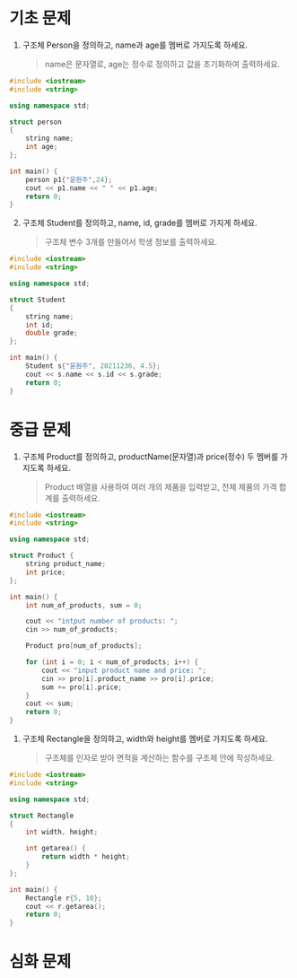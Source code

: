 # 기초 문제
1. 구조체 Person을 정의하고, name과 age를 멤버로 가지도록 하세요.
    >name은 문자열로, age는 정수로 정의하고 값을 초기화하여 출력하세요.

```cpp
#include <iostream>
#include <string>

using namespace std;

struct person
{
    string name;
    int age;
};

int main() {
    person p1{"윤원주",24};
    cout << p1.name << " " << p1.age;
    return 0;
}
```

2. 구조체 Student를 정의하고, name, id, grade를 멤버로 가지게 하세요.
    >구조체 변수 3개를 만들어서 학생 정보를 출력하세요.

```cpp
#include <iostream>
#include <string>

using namespace std;

struct Student
{
    string name;
    int id;
    double grade;
};

int main() {
    Student s{"윤원주", 20211236, 4.5};
    cout << s.name << s.id << s.grade;
    return 0;
}
```

# 중급 문제
1. 구조체 Product를 정의하고, productName(문자열)과 price(정수) 두 멤버를 가지도록 하세요.
    >Product 배열을 사용하여 여러 개의 제품을 입력받고, 전체 제품의 가격 합계를 출력하세요.

```cpp
#include <iostream>
#include <string>

using namespace std;

struct Product {
    string product_name;
    int price;
};

int main() {
    int num_of_products, sum = 0;

    cout << "intput number of products: ";
    cin >> num_of_products;

    Product pro[num_of_products];

    for (int i = 0; i < num_of_products; i++) {
        cout << "input product name and price: ";
        cin >> pro[i].product_name >> pro[i].price;
        sum += pro[i].price;
    }
    cout << sum;
    return 0;
}
```

1. 구조체 Rectangle을 정의하고, width와 height를 멤버로 가지도록 하세요.
    >구조체를 인자로 받아 면적을 계산하는 함수를 구조체 안에 작성하세요.

```cpp
#include <iostream>
#include <string>

using namespace std;

struct Rectangle
{
    int width, height;

    int getarea() {
        return width * height;
    }
};

int main() {
    Rectangle r{5, 10};
    cout << r.getarea();
    return 0;
}
```

# 심화 문제